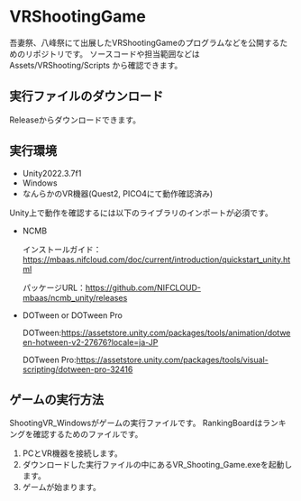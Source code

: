 # VRShootingGame
吾妻祭、八峰祭にて出展したVRShootingGameのプログラムなどを公開するためのリポジトリです。
ソースコードや担当範囲などは Assets/VRShooting/Scripts から確認できます。

## 実行ファイルのダウンロード
Releaseからダウンロードできます。

## 実行環境
- Unity2022.3.7f1
- Windows
- なんらかのVR機器(Quest2, PICO4にて動作確認済み)

Unity上で動作を確認するには以下のライブラリのインポートが必須です。
- NCMB
  
  インストールガイド：https://mbaas.nifcloud.com/doc/current/introduction/quickstart_unity.html
  
  パッケージURL：https://github.com/NIFCLOUD-mbaas/ncmb_unity/releases

- DOTween or DOTween Pro

  DOTween:https://assetstore.unity.com/packages/tools/animation/dotween-hotween-v2-27676?locale=ja-JP

  DOTween Pro:https://assetstore.unity.com/packages/tools/visual-scripting/dotween-pro-32416

## ゲームの実行方法
ShootingVR_Windowsがゲームの実行ファイルです。
RankingBoardはランキングを確認するためのファイルです。

1. PCとVR機器を接続します。
2. ダウンロードした実行ファイルの中にあるVR_Shooting_Game.exeを起動します。
3. ゲームが始まります。
